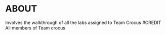 # ABOUT
Involves the walkthrough of all the labs assigned to Team Crocus
#CREDIT
All members of Team crocus
